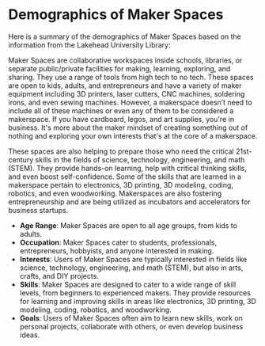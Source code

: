 # Demographics of Maker Spaces

Here is a summary of the demographics of Maker Spaces based on the information from the Lakehead University Library:

Maker Spaces are collaborative workspaces inside schools, libraries, or separate public/private facilities for making, learning, exploring, and sharing. They use a range of tools from high tech to no tech. These spaces are open to kids, adults, and entrepreneurs and have a variety of maker equipment including 3D printers, laser cutters, CNC machines, soldering irons, and even sewing machines. However, a makerspace doesn’t need to include all of these machines or even any of them to be considered a makerspace. If you have cardboard, legos, and art supplies, you're in business. It's more about the maker mindset of creating something out of nothing and exploring your own interests that's at the core of a makerspace.

These spaces are also helping to prepare those who need the critical 21st-century skills in the fields of science, technology, engineering, and math (STEM). They provide hands-on learning, help with critical thinking skills, and even boost self-confidence. Some of the skills that are learned in a makerspace pertain to electronics, 3D printing, 3D modeling, coding, robotics, and even woodworking. Makerspaces are also fostering entrepreneurship and are being utilized as incubators and accelerators for business startups.

- **Age Range**: Maker Spaces are open to all age groups, from kids to adults.
- **Occupation**: Maker Spaces cater to students, professionals, entrepreneurs, hobbyists, and anyone interested in making.
- **Interests**: Users of Maker Spaces are typically interested in fields like science, technology, engineering, and math (STEM), but also in arts, crafts, and DIY projects.
- **Skills**: Maker Spaces are designed to cater to a wide range of skill levels, from beginners to experienced makers. They provide resources for learning and improving skills in areas like electronics, 3D printing, 3D modeling, coding, robotics, and woodworking.
- **Goals**: Users of Maker Spaces often aim to learn new skills, work on personal projects, collaborate with others, or even develop business ideas.
